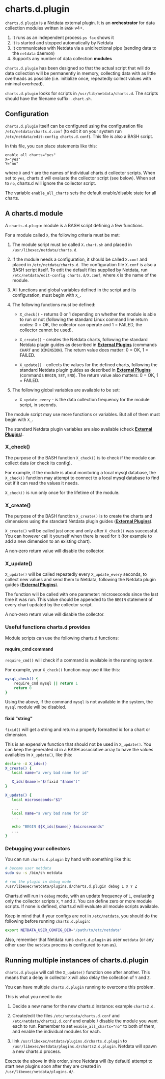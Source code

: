 <!--
title: "charts.d.plugin"
custom_edit_url: "https://github.com/netdata/netdata/edit/master/collectors/charts.d.plugin/README.md"
sidebar_label: "charts.d.plugin"
learn_status: "Published"
learn_topic_type: "References"
learn_rel_path: "References/Collectors references/Uncategorized"
-->

# charts.d.plugin

`charts.d.plugin` is a Netdata external plugin. It is an **orchestrator** for data collection modules written in `BASH` v4+.

1.  It runs as an independent process `ps fax` shows it
2.  It is started and stopped automatically by Netdata
3.  It communicates with Netdata via a unidirectional pipe (sending data to the `netdata` daemon)
4.  Supports any number of data collection **modules**

`charts.d.plugin` has been designed so that the actual script that will do data collection will be permanently in
memory, collecting data with as little overheads as possible
(i.e. initialize once, repeatedly collect values with minimal overhead).

`charts.d.plugin` looks for scripts in `/usr/lib/netdata/charts.d`.
The scripts should have the filename suffix: `.chart.sh`.

## Configuration

`charts.d.plugin` itself can be configured using the configuration file `/etc/netdata/charts.d.conf`
(to edit it on your system run `/etc/netdata/edit-config charts.d.conf`). This file is also a BASH script.

In this file, you can place statements like this:

```
enable_all_charts="yes"
X="yes"
Y="no"
```

where `X` and `Y` are the names of individual charts.d collector scripts.
When set to `yes`, charts.d will evaluate the collector script (see below).
When set to `no`, charts.d will ignore the collector script.

The variable `enable_all_charts` sets the default enable/disable state for all charts.

## A charts.d module

A `charts.d.plugin` module is a BASH script defining a few functions.

For a module called `X`, the following criteria must be met:

1.  The module script must be called `X.chart.sh` and placed in `/usr/libexec/netdata/charts.d`.

2.  If the module needs a configuration, it should be called `X.conf` and placed in `/etc/netdata/charts.d`.
    The configuration file `X.conf` is also a BASH script itself.
    To edit the default files supplied by Netdata, run `/etc/netdata/edit-config charts.d/X.conf`,
    where `X` is the name of the module.

3.  All functions and global variables defined in the script and its configuration, must begin with `X_`.

4.  The following functions must be defined:

    -   `X_check()` - returns 0 or 1 depending on whether the module is able to run or not
         (following the standard Linux command line return codes: 0 = OK, the collector can operate and 1 = FAILED,
         the collector cannot be used).

    -   `X_create()` - creates the Netdata charts, following the standard Netdata plugin guides as described in
         **[External Plugins](/collectors/plugins.d/README.md)** (commands `CHART` and `DIMENSION`).
         The return value does matter: 0 = OK, 1 = FAILED.

    -   `X_update()` - collects the values for the defined charts, following the standard Netdata plugin guides
         as described in **[External Plugins](/collectors/plugins.d/README.md)** (commands `BEGIN`, `SET`, `END`).
         The return value also matters: 0 = OK, 1 = FAILED.

5.  The following global variables are available to be set:
    -   `X_update_every` - is the data collection frequency for the module script, in seconds.

The module script may use more functions or variables. But all of them must begin with `X_`.

The standard Netdata plugin variables are also available (check **[External Plugins](/collectors/plugins.d/README.md)**). 

### X_check()

The purpose of the BASH function `X_check()` is to check if the module can collect data (or check its config).

For example, if the module is about monitoring a local mysql database, the `X_check()` function may attempt to
connect to a local mysql database to find out if it can read the values it needs.

`X_check()` is run only once for the lifetime of the module.

### X_create()

The purpose of the BASH function `X_create()` is to create the charts and dimensions using the standard Netdata
plugin guides (**[External Plugins](/collectors/plugins.d/README.md)**).

`X_create()` will be called just once and only after `X_check()` was successful.
You can however call it yourself when there is need for it (for example to add a new dimension to an existing chart).

A non-zero return value will disable the collector.

### X_update()

`X_update()` will be called repeatedly every `X_update_every` seconds, to collect new values and send them to Netdata,
following the Netdata plugin guides (**[External Plugins](/collectors/plugins.d/README.md)**).

The function will be called with one parameter: microseconds since the last time it was run. This value should be
appended to the `BEGIN` statement of every chart updated by the collector script.

A non-zero return value will disable the collector.

### Useful functions charts.d provides

Module scripts can use the following charts.d functions:

#### require_cmd command

`require_cmd()` will check if a command is available in the running system.

For example, your `X_check()` function may use it like this:

```sh
mysql_check() {
    require_cmd mysql || return 1
    return 0
}
```

Using the above, if the command `mysql` is not available in the system, the `mysql` module will be disabled.

#### fixid "string"

`fixid()` will get a string and return a properly formatted id for a chart or dimension.

This is an expensive function that should not be used in `X_update()`.
You can keep the generated id in a BASH associative array to have the values availables in `X_update()`, like this:

```sh
declare -A X_ids=()
X_create() {
   local name="a very bad name for id"

   X_ids[$name]="$(fixid "$name")"
}

X_update() {
   local microseconds="$1"

   ...
   local name="a very bad name for id"
   ...

   echo "BEGIN ${X_ids[$name]} $microseconds"
   ...
}
```

### Debugging your collectors

You can run `charts.d.plugin` by hand with something like this:

```sh
# become user netdata
sudo su -s /bin/sh netdata

# run the plugin in debug mode
/usr/libexec/netdata/plugins.d/charts.d.plugin debug 1 X Y Z
```

Charts.d will run in `debug` mode, with an update frequency of `1`, evaluating only the collector scripts
`X`, `Y` and `Z`. You can define zero or more module scripts. If none is defined, charts.d will evaluate all
module scripts available.

Keep in mind that if your configs are not in `/etc/netdata`, you should do the following before running
`charts.d.plugin`:

```sh
export NETDATA_USER_CONFIG_DIR="/path/to/etc/netdata"
```

Also, remember that Netdata runs `chart.d.plugin` as user `netdata` (or any other user the `netdata` process is configured to run as).

## Running multiple instances of charts.d.plugin

`charts.d.plugin` will call the `X_update()` function one after another. This means that a delay in collector `X`
will also delay the collection of `Y` and `Z`.

You can have multiple `charts.d.plugin` running to overcome this problem.

This is what you need to do:

1.  Decide a new name for the new charts.d instance: example `charts2.d`.

2.  Create/edit the files `/etc/netdata/charts.d.conf` and `/etc/netdata/charts2.d.conf` and enable / disable the
    module you want each to run. Remember to set `enable_all_charts="no"` to both of them, and enable the individual
    modules for each.

3.  link `/usr/libexec/netdata/plugins.d/charts.d.plugin` to `/usr/libexec/netdata/plugins.d/charts2.d.plugin`.
    Netdata will spawn a new charts.d process.

Execute the above in this order, since Netdata will (by default) attempt to start new plugins soon after they are
created in `/usr/libexec/netdata/plugins.d/`.



